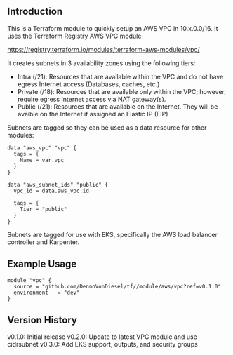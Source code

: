 ## Introduction

This is a Terraform module to quickly setup an AWS VPC in 10.x.0.0/16. It uses the Terraform Registry AWS VPC module:

https://registry.terraform.io/modules/terraform-aws-modules/vpc/


It creates subnets in 3 availability zones using the following tiers:

- Intra (/21): Resources that are available within the VPC and do not have egress Internet access (Databases, caches, etc.)
- Private (/18): Resources that are available only within the VPC; however, require egress Internet access via NAT gateway(s).
- Public (/21): Resources that are available on the Internet. They will be avaible on the Internet if assigned an Elastic IP (EIP)

Subnets are tagged so they can be used as a data resource for other modules:

```
data "aws_vpc" "vpc" {
  tags = {
    Name = var.vpc
  }
}

data "aws_subnet_ids" "public" {
  vpc_id = data.aws_vpc.id

  tags = {
    Tier = "public"
  }
}
```

Subnets are tagged for use with EKS, specifically the AWS load balancer controller and Karpenter.

## Example Usage

```
module "vpc" {
  source = "github.com/DennoVonDiesel/tf//module/aws/vpc?ref=v0.1.0"
  environment   = "dev"
}
```

## Version History

v0.1.0: Initial release
v0.2.0: Update to latest VPC module and use cidrsubnet
v0.3.0: Add EKS support, outputs, and security groups
